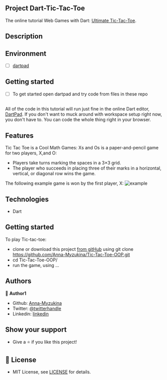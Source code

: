 ## Project Dart-Tic-Tac-Toe
The online tutorial Web Games with Dart: [Ultimate Tic-Tac-Toe](https://dart.academy/web-games-with-dart-ultimate-tic-tac-toe/).

## Description


## Environment
- [ ] [dartpad](https://dartpad.dev/)

## Getting started
- [ ] To get started open dartpad and try code from files in these repo

##
All of the code in this tutorial will run just fine in the online Dart editor, [DartPad](https://dartpad.dev/). If you don't want to muck around with workspace setup right now, you don't have to. You can code the whole thing right in your browser.

## Features

Tic Tac Toe is a Cool Math Games:
Xs and Os is a paper-and-pencil game for two players, X,and O:

- Players take turns marking the spaces in a 3×3 grid.
- The player who succeeds in placing three of their marks in a horizontal, vertical, or diagonal row wins the game.

The following example game is won by the first player, X:
![example](https://upload.wikimedia.org/wikipedia/commons/thumb/1/1b/Tic-tac-toe-game-1.svg/1280px-Tic-tac-toe-game-1.svg.png)

## Technologies

- Dart

## Getting started

To play Tic-tac-toe:

- clone or download this project [from gitHub](https://github.com/Anna-Myzukina/Dart-Tic-Tac-Toe) using git clone https://github.com/Anna-Myzukina/Tic-Tac-Toe-OOP.git
- cd Tic-Tac-Toe-OOP/
- run the game, using ...


## Authors

👤 **Author1**

- Github: [Anna-Myzukina](https://github.com/Anna-Myzukina)
- Twitter: [@twitterhandle](https://twitter.com/AnnaMuzykina)
- Linkedin: [linkedin](https://www.linkedin.com/in/ann-muzykina/)


## Show your support

* Give a ⭐️ if you like this project!



## 📝 License

* MIT License, see [LICENSE](LICENSE.md) for details.
